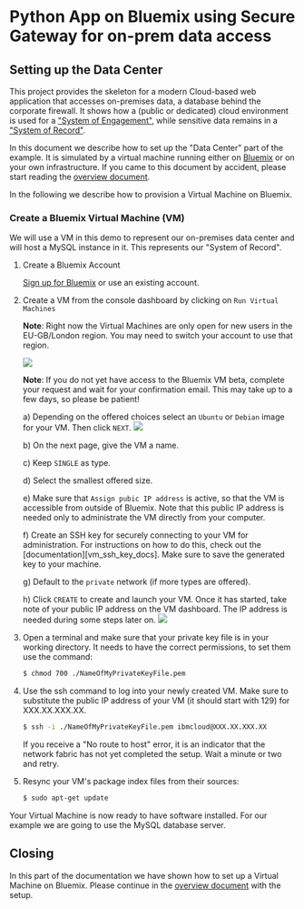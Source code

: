 # Python App on Bluemix using Secure Gateway for on-prem data access
## Setting up the Data Center

This project provides the skeleton for a modern Cloud-based web application that accesses on-premises data,
a database behind the corporate firewall. It shows how a (public or dedicated) cloud environment is used for
a ["System of Engagement"](https://en.wikipedia.org/wiki/Systems_of_Engagement), while sensitive data remains
in a ["System of Record"](https://en.wikipedia.org/wiki/System_of_record).

In this document we describe how to set up the "Data Center" part of the example. It is simulated by a virtual
machine running either on [Bluemix](http://www.ibm.com/cloud-computing/bluemix/) or on your own infrastructure. If you came to this document by accident, please start reading the [overview document](README.md).

In the following we describe how to provision a Virtual Machine on Bluemix.

### Create a Bluemix Virtual Machine (VM)

We will use a VM in this demo to represent our on-premises data center and will host a MySQL instance in it. This represents our "System of Record".

1. Create a Bluemix Account

    [Sign up for Bluemix][bluemix_url] or use an existing account.
    
2. Create a VM from the console dashboard by clicking on `Run Virtual Machines`

	**Note**: Right now the Virtual Machines are only open for new users in the EU-GB/London region. You may need to switch your account to use that region.
	
	![](https://raw.githubusercontent.com/data-henrik/Bluemix-onprem-data/master/screenshots/BluemixRegion.png)

	**Note**: If you do not yet have access to the Bluemix VM beta, complete your request and wait for your confirmation email. This may take up to a few days, so please be patient!

	a) Depending on the offered choices select an `Ubuntu` or `Debian` image for your VM. Then click `NEXT`.
	![](https://raw.githubusercontent.com/data-henrik/Bluemix-onprem-data/master/screenshots/BluemixSelectVM.png)

	b) On the next page, give the VM a name.

	c) Keep `SINGLE` as type.

	d) Select the smallest offered size.

	e) Make sure that `Assign pubic IP address` is active, so that the VM is accessible from outside of Bluemix. Note that this public IP address is needed only to administrate the VM directly from your computer.

	f) Create an SSH key for securely connecting to your VM for administration. For instructions on how to do this, check out the [documentation][vm_ssh_key_docs]. Make sure to save the generated key to your machine.

	g) Default to the `private` network (if more types are offered).  

	h) Click `CREATE` to create and launch your VM. Once it has started, take note of your public IP address on the VM dashboard. The IP address is needed during some steps later on.
	![](https://raw.githubusercontent.com/data-henrik/Bluemix-onprem-data/master/screenshots/Bluemix_VMDetails.png)

3. Open a terminal and make sure that your private key file is in your working directory. It needs to have the correct permissions, to set them use the command:

	```sh
	$ chmod 700 ./NameOfMyPrivateKeyFile.pem
	```

4. Use the ssh command to log into your newly created VM. Make sure to substitute the public IP address of your VM (it should start with 129) for XXX.XX.XXX.XX.

	```sh
	$ ssh -i ./NameOfMyPrivateKeyFile.pem ibmcloud@XXX.XX.XXX.XX
	```

	If you receive a "No route to host" error, it is an indicator that the network fabric has not yet completed the setup. Wait a minute or two and retry.

5. Resync your VM's package index files from their sources:

	```sh
	$ sudo apt-get update
	```

Your Virtual Machine is now ready to have software installed. For our example we are going to use the MySQL database server.



## Closing

In this part of the documentation we have shown how to set up a Virtual Machine on Bluemix. Please continue in the [overview document](README.md#phase-2-install-a-mysql-database-instance) with the setup.

[bluemix_url]: http://www.ibm.com/cloud-computing/bluemix/
